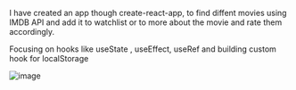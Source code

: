 I have created an app though create-react-app, to find diffent movies using IMDB API and add it to watchlist or to more about the movie and rate them accordingly.

Focusing on hooks like useState , useEffect, useRef and building custom hook for localStorage

![image](https://github.com/user-attachments/assets/20830507-7ea8-43c2-879d-39f89b6d5091)
